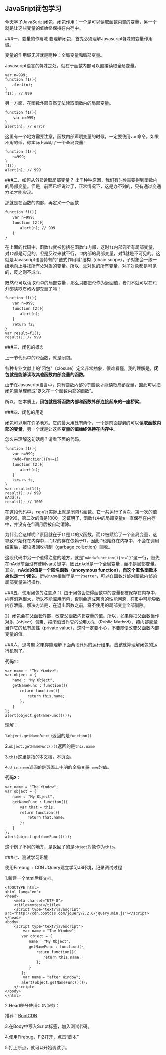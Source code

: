 ## JavaSript闭包学习
今天学了JavaScript闭包，闭包作用：一个是可以读取函数内部的变量，另一个就是让这些变量的值始终保持在内存中。

###一、变量的作用域
要理解闭包，首先必须理解Javascript特殊的变量作用域。

变量的作用域无非就是两种：全局变量和局部变量。

Javascript语言的特殊之处，就在于函数内部可以直接读取全局变量。

	var n=999;
	function f1(){
	　　alert(n);
	}
	f1(); // 999

另一方面，在函数外部自然无法读取函数内的局部变量。

	function f1(){
	　  var n=999;
	}
	alert(n); // error

这里有一个地方需要注意，函数内部声明变量的时候，一定要使用`var`命令。如果不用的话，你实际上声明了一个全局变量！

	function f1(){
	　　n=999;
	}
	f1();
	alert(n); // 999

###二、如何从外部读取局部变量？
出于种种原因，我们有时候需要得到函数内的局部变量。但是，前面已经说过了，正常情况下，这是办不到的，只有通过变通方法才能实现。

那就是在函数的内部，再定义一个函数

	function f1(){
	　　var n=999;
	　　function f2(){
	　　　　alert(n); // 999
	　　}
	}

在上面的代码中，函数`f2`就被包括在函数`f1`内部，这时`f1`内部的所有局部变量，对`f2`都是可见的。但是反过来就不行，`f2`内部的局部变量，对f1就是不可见的。这就是Javascript语言特有的"链式作用域"结构（chain scope），子对象会一级一级地向上寻找所有父对象的变量。所以，父对象的所有变量，对子对象都是可见的，反之则不成立。

既然`f2`可以读取`f1`中的局部变量，那么只要把`f2`作为返回值，我们不就可以在`f1`外部读取它的内部变量了吗！

	function f1(){
	　　var n=999;
	　　function f2(){
	　　　　alert(n); 
	　　}
	　　return f2;
	}
	var result=f1();
	result(); // 999

###三、闭包的概念

上一节代码中的`f2`函数，就是闭包。

各种专业文献上的"闭包"（closure）定义非常抽象，很难看懂。我的理解是，**闭包就是能够读取其他函数内部变量的函数。**

由于在Javascript语言中，只有函数内部的子函数才能读取局部变量，因此可以把闭包简单理解成"定义在一个函数内部的函数"。

所以，在本质上，**闭包就是将函数内部和函数外部连接起来的一座桥梁**。

###四、闭包的用途

闭包可以用在许多地方。它的最大用处有两个，一个是前面提到的可以**读取函数内部的变量**，另一个就是让这些**变量的值始终保持在内存中**。

怎么来理解这句话呢？请看下面的代码。

	function f1(){
	　　var n=999;
	　　nAdd=function(){n+=1}
	　　function f2(){
	　　　　alert(n);
	　　}
	　　return f2;
	}
	var result=f1();
	result(); // 999
	nAdd();
	result(); // 1000

在这段代码中，`result`实际上就是闭包`f2`函数。它一共运行了两次，第一次的值是999，第二次的值是1000。这证明了，函数`f1`中的局部变量n一直保存在内存中，并没有在f1调用后被自动清除。

为什么会这样呢？原因就在于`f1`是`f2`的父函数，而`f2`被赋给了一个全局变量，这导致`f2`始终在内存中，而f2的存在依赖于f1，因此f1也始终在内存中，不会在调用结束后，被垃圾回收机制（garbage collection）回收。

这段代码中另一个值得注意的地方，就是"`nAdd=function(){n+=1}`"这一行，首先在nAdd前面没有使用var关键字，因此nAdd是一个全局变量，而不是局部变量。其次，**nAdd的值是一个匿名函数（anonymous function），而这个匿名函数本身也是一个闭包**，所以`nAdd`相当于是一个`setter`，可以在函数外部对函数内部的局部变量进行操作。

###五、使用闭包的注意点
1）由于闭包会使得函数中的变量都被保存在内存中，内存消耗很大，所以不能滥用闭包，否则会造成网页的性能问题，在IE中可能导致内存泄露。解决方法是，在退出函数之前，将不使用的局部变量全部删除。

2）闭包会在父函数外部，改变父函数内部变量的值。所以，如果你把父函数当作对象（object）使用，把闭包当作它的公用方法（Public Method），把内部变量当作它的私有属性（private value），这时一定要小心，不要随便改变父函数内部变量的值。

###六、思考题
如果你能理解下面两段代码的运行结果，应该就算理解闭包的运行机制了。

**代码1：**

	var name = "The Window";
	var object = {
	　　name : "My Object",
	　　getNameFunc : function(){
	　　　　return function(){
	　　　　　　return this.name;
	　　　　};
	　　}
	};
	alert(object.getNameFunc()());

理解：

1.`object.getNameFunc()`返回的是`function()`

2.`object.getNameFunc()()`返回的是`this.name`

3.`this`这里是指的本文档，本页面。

4.`this.name`返回的是页面上申明的全局变量`name`的值。

**代码2：**

	var name = "The Window";
	var object = {
	　　name : "My Object",
	　　getNameFunc : function(){
	　　　　var that = this;
	　　　　return function(){
	　　　　　　return that.name;
	　　　　};
	　　}
	};
	alert(object.getNameFunc()());

这个例子不同的地方，是返回了的是`object`对象作为`this`。

###七、测试学习环境

使用Firebug + CDN JQuery建立学习JS环境，记录调试过程：

1.新建一个html后缀文档。

	<!DOCTYPE html>
	<html lang="en">
	<head>
		<meta charset="UTF-8">
		<title>mytest</title>
		<script type="text/javascript" src="http://cdn.bootcss.com/jquery/2.2.0/jquery.min.js"></script>
	</head>
	<body>
		<script type="text/javascript">
			var name = "The Window";
		　　var object = {
		　　　　name : "My Object",
		　　　　getNameFunc : function(){
		　　　　　　return function(){
		　　　　　　　　return this.name;
		　　　　　　};
		　　　　}
		　　};
			var name = "after Window";
		　　alert(object.getNameFunc()());
		</script>
	</body>
	</html>

2.Head部分使用CDN服务：

推荐：[BootCDN](http://www.bootcdn.cn/)

3.在Body中写入Script标签，加入测试代码。

4.使用Firebug，F12打开，点击“脚本”

5.打上断点，就可以开始调试了。



